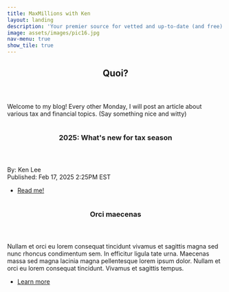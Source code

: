 ```yaml
---
title: MaxMillions with Ken
layout: landing
description: 'Your premier source for vetted and up-to-date (and free) financial advice & news'
image: assets/images/pic16.jpg
nav-menu: true
show_tile: true
---
```


<!-- Main -->
<div id="main">

<!-- One -->
<section id="one">
	<div class="inner">
		<header class="major">
			<h2>Quoi?</h2>
		</header>
		<p>Welcome to my blog! Every other Monday, I will post an article about various tax and financial topics. (Say something nice and witty)</p>
	</div>
</section>

<!-- Two -->
<section id="two" class="spotlights">
	<section>
		<a href="/posts/2025/02-17-new-tax-changes" class="image">
			<img src="assets/images/pic08.jpg" alt="" data-position="center center" />
		</a>
		<div class="content">
			<div class="inner">
				<header class="major">
					<h3>2025: What's new for tax season</h3>
				</header>
				<p>By: Ken Lee<br>Published: Feb 17, 2025 2:25PM EST</p>
				<ul class="actions">
					<li><a href="/posts/2025/02-17-new-tax-changes" class="button">Read me!</a></li>
				</ul>
			</div>
		</div>
	</section>
</section>

</div>


<section>
		<a href="generic.html" class="image">
			<img src="/forty-jekyll-theme/assets/images/pic08.jpg" alt="" data-position="center center">
		</a>
		<div class="content">
			<div class="inner">
				<header class="major">
					<h3>Orci maecenas</h3>
				</header>
				<p>Nullam et orci eu lorem consequat tincidunt vivamus et sagittis magna sed nunc rhoncus condimentum sem. In efficitur ligula tate urna. Maecenas massa sed magna lacinia magna pellentesque lorem ipsum dolor. Nullam et orci eu lorem consequat tincidunt. Vivamus et sagittis tempus.</p>
				<ul class="actions">
					<li><a href="generic.html" class="button">Learn more</a></li>
				</ul>
			</div>
		</div>
	</section>